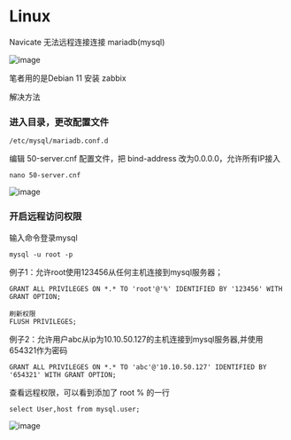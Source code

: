 # Linux

Navicate 无法远程连接连接 mariadb(mysql)

![image](https://user-images.githubusercontent.com/59044398/216087145-4352ff45-3e11-4a3d-8f8b-6730b50de513.png)


笔者用的是Debian 11 安装 zabbix

解决方法

### 进入目录，更改配置文件

    /etc/mysql/mariadb.conf.d

编辑 50-server.cnf 配置文件，把 bind-address 改为0.0.0.0，允许所有IP接入

    nano 50-server.cnf


![image](https://user-images.githubusercontent.com/59044398/216082153-9eaf74e3-7bc7-4567-b014-56bd415d5088.png)

### 开启远程访问权限


输入命令登录mysql

    mysql -u root -p
    
例子1：允许root使用123456从任何主机连接到mysql服务器；    

    GRANT ALL PRIVILEGES ON *.* TO 'root'@'%' IDENTIFIED BY '123456' WITH GRANT OPTION;
    
    刷新权限
    FLUSH PRIVILEGES;


例子2：允许用户abc从ip为10.10.50.127的主机连接到mysql服务器,并使用654321作为密码

    GRANT ALL PRIVILEGES ON *.* TO 'abc'@'10.10.50.127' IDENTIFIED BY '654321' WITH GRANT OPTION;
    
查看远程权限，可以看到添加了 root % 的一行

    select User,host from mysql.user;

![image](https://user-images.githubusercontent.com/59044398/216085472-7ac43168-f396-4edd-9675-c2aecdff10cd.png)



